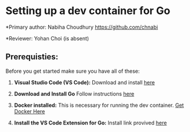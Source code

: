 # Setting up a dev container for Go
*Primary author: Nabiha Choudhury https://github.com/chnabi

*Reviewer: Yohan Choi (is absent)

## Prerequisties: 
Before you get started make sure you have all of these: 

1. **Visual Studio Code (VS Code):** Download and install [here](https://code.visualstudio.com/)

2. **Download and Install Go** Follow instructions [here](https://go.dev/doc/install)

3. **Docker installed:** This is necessary for running the dev container. [Get Docker Here](https://www.docker.com/products/docker-desktop/)

4. **Install the VS Code Extension for Go:** Install link provived [here](https://code.visualstudio.com/docs/languages/go)   